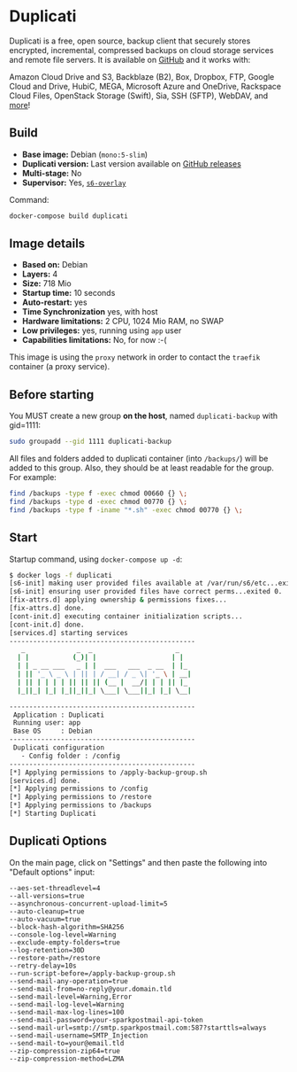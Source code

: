 # Duplicati

Duplicati is a free, open source, backup client that securely stores encrypted, incremental, compressed backups on cloud storage services and remote file servers.
It is available on [GitHub](https://github.com/duplicati/duplicati/) and it works with:

   Amazon Cloud Drive and S3, Backblaze (B2), Box, Dropbox, FTP, Google Cloud and Drive, HubiC, MEGA, Microsoft Azure and OneDrive, Rackspace Cloud Files, OpenStack Storage (Swift), Sia, SSH (SFTP), WebDAV, and [more](https://duplicati.readthedocs.io/en/latest/01-introduction/#supported-backends)!


## Build

* **Base image:** Debian (`mono:5-slim`)
* **Duplicati version:** Last version available on [GitHub releases](https://github.com/duplicati/duplicati/releases)
* **Multi-stage:** No
* **Supervisor:** Yes, [`s6-overlay`](https://github.com/just-containers/s6-overlay#goals)

Command:

```bash
docker-compose build duplicati
```

## Image details

* **Based on:**                 Debian
* **Layers:**                   4
* **Size:**                     718 Mio
* **Startup time:**             10 seconds
* **Auto-restart:**             yes
* **Time Synchronization**      yes, with host
* **Hardware limitations:**     2 CPU, 1024 Mio RAM, no SWAP
* **Low privileges:**           yes, running using `app` user
* **Capabilities limitations:** No, for now :-(

This image is using the `proxy` network in order to contact the `traefik` container (a proxy service).


## Before starting

You MUST create a new group **on the host**, named `duplicati-backup` with gid=1111:

```bash
sudo groupadd --gid 1111 duplicati-backup
```

All files and folders added to duplicati container (into `/backups/`) will be added to this group.
Also, they should be at least readable for the group. For example:

```bash
find /backups -type f -exec chmod 00660 {} \;
find /backups -type d -exec chmod 00770 {} \;
find /backups -type f -iname "*.sh" -exec chmod 00770 {} \;
```

## Start

Startup command, using `docker-compose up -d`:

```bash
$ docker logs -f duplicati
[s6-init] making user provided files available at /var/run/s6/etc...exited 0.
[s6-init] ensuring user provided files have correct perms...exited 0.
[fix-attrs.d] applying ownership & permissions fixes...
[fix-attrs.d] done.
[cont-init.d] executing container initialization scripts...
[cont-init.d] done.
[services.d] starting services
-----------------------------------------------
   _             _  _                     _
  | |           (_)| |                   | |
  | | _ __ ___   _ | |  ___   ___  _ __  | |_
  | || '_ \ _ \ | || | / __| / _ \| '_ \ | __|
  | || | | | | || || || (__ |  __/| | | || |_
  |_||_| |_| |_||_||_| \___| \___||_| |_| \__|

-----------------------------------------------
 Application : Duplicati
 Running user: app
 Base OS     : Debian
-----------------------------------------------
 Duplicati configuration
   - Config folder : /config
-----------------------------------------------
[*] Applying permissions to /apply-backup-group.sh
[services.d] done.
[*] Applying permissions to /config
[*] Applying permissions to /restore
[*] Applying permissions to /backups
[*] Starting Duplicati
```



## Duplicati Options
On the main page, click on "Settings" and then paste the following into "Default options" input:

```
--aes-set-threadlevel=4
--all-versions=true
--asynchronous-concurrent-upload-limit=5
--auto-cleanup=true
--auto-vacuum=true
--block-hash-algorithm=SHA256
--console-log-level=Warning
--exclude-empty-folders=true
--log-retention=30D
--restore-path=/restore
--retry-delay=10s
--run-script-before=/apply-backup-group.sh
--send-mail-any-operation=true
--send-mail-from=no-reply@your.domain.tld
--send-mail-level=Warning,Error
--send-mail-log-level=Warning
--send-mail-max-log-lines=100
--send-mail-password=your-sparkpostmail-api-token
--send-mail-url=smtp://smtp.sparkpostmail.com:587?starttls=always
--send-mail-username=SMTP_Injection
--send-mail-to=your@email.tld
--zip-compression-zip64=true
--zip-compression-method=LZMA
```
